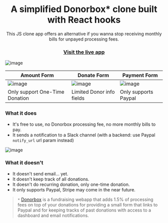 <h1 align="center">A simplified Donorbox* clone built with React hooks</h1>

<p align="center">
  This JS clone app offers an alternative if you wanna stop receiving monthly bills for unpayed processing fees.
</p>

<h3 align="center">
  <a href="#">Visit the live app</a>
</h3>

![image](https://user-images.githubusercontent.com/23088305/93079551-4dbddf00-f65a-11ea-8658-0b088652d44a.png)

| Amount Form | Donate Form | Payment Form |
| ----------- | ----------- | ------------ |
| ![image](https://user-images.githubusercontent.com/23088305/93038512-3b6c8280-f613-11ea-84f4-ae5510b91cc4.png) | ![image](https://user-images.githubusercontent.com/23088305/93038572-6060f580-f613-11ea-9664-5625e3921927.png) | ![image](https://user-images.githubusercontent.com/23088305/93157593-84d2d580-f6d8-11ea-9605-5843672920b0.png) |
| Only support One-Time Donation | Limited Donor info fields | Only supports Paypal |

### What it does
- It's free to use, no Donorbox processing fee, no more monthly bills to pay.
- It sends a notification to a Slack channel (with a backend: use Paypal `notify_url` url param instead)

![image](https://user-images.githubusercontent.com/23088305/93408942-c479f880-f863-11ea-9a64-4523d4a70961.png)

### What it doesn't
- It doesn't send email... yet.
- It doesn't keep track of all donations.
- It doesn't do recurring donation, only one-time donation.
- It only supports Paypal, Stripe may come in the near future.

> `*` [Donorbox]("https://donorbox.org/") is a fundraising webapp that adds 1.5% of processing fees on top of your donations for providing a small form that links to Paypal and for keeping tracks of past donations with access to a dashboard and email notifications.
